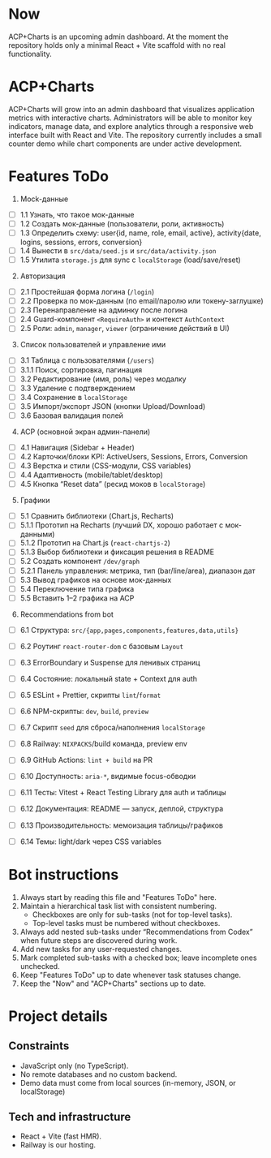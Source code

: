 # Now
ACP+Charts is an upcoming admin dashboard. At the moment the repository holds only a minimal React + Vite scaffold with no real functionality.

# ACP+Charts
ACP+Charts will grow into an admin dashboard that visualizes application metrics with interactive charts. Administrators will be able to monitor key indicators, manage data, and explore analytics through a responsive web interface built with React and Vite. The repository currently includes a small counter demo while chart components are under active development.

# Features ToDo
1. Mock-данные
  - [ ] 1.1 Узнать, что такое мок-данные
  - [ ] 1.2 Создать мок-данные (пользователи, роли, активность)
  - [ ] 1.3 Определить схему: user{id, name, role, email, active}, activity{date, logins, sessions, errors, conversion}
  - [ ] 1.4 Вынести в `src/data/seed.js` и `src/data/activity.json`
  - [ ] 1.5 Утилита `storage.js` для sync с `localStorage` (load/save/reset)

2. Авторизация
  - [ ] 2.1 Простейшая форма логина (`/login`)
  - [ ] 2.2 Проверка по мок-данным (по email/паролю или токену-заглушке)
  - [ ] 2.3 Перенаправление на админку после логина
  - [ ] 2.4 Guard-компонент `<RequireAuth>` и контекст `AuthContext`
  - [ ] 2.5 Роли: `admin`, `manager`, `viewer` (ограничение действий в UI)

3. Список пользователей и управление ими
  - [ ] 3.1 Таблица с пользователями (`/users`)
  - [ ] 3.1.1 Поиск, сортировка, пагинация
  - [ ] 3.2 Редактирование (имя, роль) через модалку
  - [ ] 3.3 Удаление с подтверждением
  - [ ] 3.4 Сохранение в `localStorage`
  - [ ] 3.5 Импорт/экспорт JSON (кнопки Upload/Download)
  - [ ] 3.6 Базовая валидация полей

4. ACP (основной экран админ-панели)
  - [ ] 4.1 Навигация (Sidebar + Header)
  - [ ] 4.2 Карточки/блоки KPI: ActiveUsers, Sessions, Errors, Conversion
  - [ ] 4.3 Верстка и стили (CSS-модули, CSS variables)
  - [ ] 4.4 Адаптивность (mobile/tablet/desktop)
  - [ ] 4.5 Кнопка “Reset data” (ресид моков в `localStorage`)

5. Графики
  - [ ] 5.1 Сравнить библиотеки (Chart.js, Recharts)
  - [ ] 5.1.1 Прототип на Recharts (лучший DX, хорошо работает с мок-данными)
  - [ ] 5.1.2 Прототип на Chart.js (`react-chartjs-2`)
  - [ ] 5.1.3 Выбор библиотеки и фиксация решения в README
  - [ ] 5.2 Создать компонент `/dev/graph`
  - [ ] 5.2.1 Панель управления: метрика, тип (bar/line/area), диапазон дат
  - [ ] 5.3 Вывод графиков на основе мок-данных
  - [ ] 5.4 Переключение типа графика
  - [ ] 5.5 Вставить 1–2 графика на ACP

6. Recommendations from bot
  - [ ] 6.1 Структура: `src/{app,pages,components,features,data,utils}`
  - [ ] 6.2 Роутинг `react-router-dom` с базовым `Layout`
  - [ ] 6.3 ErrorBoundary и Suspense для ленивых страниц
  - [ ] 6.4 Состояние: локальный state + Context для auth
  - [ ] 6.5 ESLint + Prettier, скрипты `lint`/`format`
  - [ ] 6.6 NPM-скрипты: `dev`, `build`, `preview`
  - [ ] 6.7 Скрипт `seed` для сброса/наполнения `localStorage`
  - [ ] 6.8 Railway: `NIXPACKS`/build команда, preview env
  - [ ] 6.9 GitHub Actions: `lint + build` на PR
  - [ ] 6.10 Доступность: `aria-*`, видимые focus-обводки
  - [ ] 6.11 Тесты: Vitest + React Testing Library для auth и таблицы
  - [ ] 6.12 Документация: README — запуск, деплой, структура
  - [ ] 6.13 Производительность: мемоизация таблицы/графиков
  - [ ] 6.14 Темы: light/dark через CSS variables


# Bot instructions
1. Always start by reading this file and "Features ToDo" here.
2. Maintain a hierarchical task list with consistent numbering.
   - Checkboxes are only for sub-tasks (not for top-level tasks).
   - Top-level tasks must be numbered without checkboxes.
3. Always add nested sub-tasks under “Recommendations from Codex” when future steps are discovered during work.
4. Add new tasks for any user-requested changes.
5. Mark completed sub-tasks with a checked box; leave incomplete ones unchecked.
6. Keep "Features ToDo" up to date whenever task statuses change.
7. Keep the "Now" and "ACP+Charts" sections up to date.

# Project details

## Constraints
- JavaScript only (no TypeScript).
- No remote databases and no custom backend.
- Demo data must come from local sources (in-memory, JSON, or localStorage)

## Tech and infrastructure
- React + Vite (fast HMR).
- Railway is our hosting.
